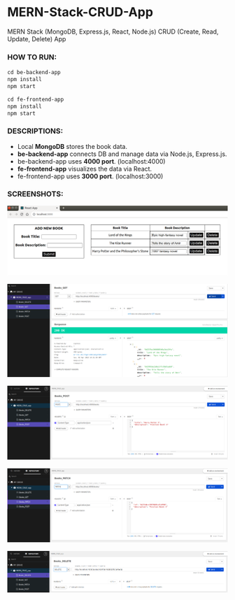 # MERN-Stack-CRUD-App
MERN Stack (MongoDB, Express.js, React, Node.js) CRUD (Create, Read, Update, Delete) App

### HOW TO RUN:
```console
cd be-backend-app
npm install
npm start
```
```console
cd fe-frontend-app
npm install
npm start
```

### DESCRIPTIONS:
- Local **MongoDB** stores the book data.
- **be-backend-app** connects DB and manage data via Node.js, Express.js.
- be-backend-app uses **4000 port**. (localhost:4000)
- **fe-frontend-app** visualizes the data via React.
- fe-frontend-app uses **3000 port**. (localhost:3000)

### SCREENSHOTS:
<kbd><img src="images/Interface.png"/></kbd>
<br/><br/>
<kbd><img src="images/GET.png"/></kbd>
<br/><br/>
<kbd><img src="images/POST.png"/></kbd>
<br/><br/>
<kbd><img src="images/PATCH.png"/></kbd>
<br/><br/>
<kbd><img src="images/DELETE.png"/></kbd>
<br/><br/>
